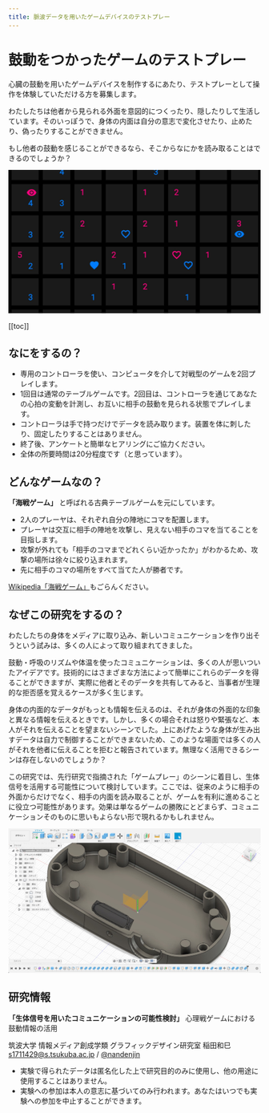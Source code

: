 ```yaml
---
title: 脈波データを用いたゲームデバイスのテストプレー
---
```


# 鼓動をつかったゲームのテストプレー

心臓の鼓動を用いたゲームデバイスを制作するにあたり、テストプレーとして操作を体験していただける方を募集します。

わたしたちは他者から見られる外面を意図的につくったり、隠したりして生活しています。そのいっぽうで、身体の内面は自分の意志で変化させたり、止めたり、偽ったりすることができません。

もし他者の鼓動を感じることができるなら、そこからなにかを読み取ることはできるのでしょうか？

![](./screen.jpg)

[[toc]]

## なにをするの？

- 専用のコントローラを使い、コンピュータを介して対戦型のゲームを2回プレイします。
- 1回目は通常のテーブルゲームです。2回目は、コントローラを通じてあなたの心拍の変動を計測し、お互いに相手の鼓動を見られる状態でプレイします。
- コントローラは手で持つだけでデータを読み取ります。装置を体に刺したり、固定したりすることはありません。
- 終了後、アンケートと簡単なヒアリングにご協力ください。
- 全体の所要時間は20分程度です（と思っています）。

## どんなゲームなの？

**「海戦ゲーム」** と呼ばれる古典テーブルゲームを元にしています。

- 2人のプレーヤは、それぞれ自分の陣地にコマを配置します。
- プレーヤは交互に相手の陣地を攻撃し、見えない相手のコマを当てることを目指します。
- 攻撃が外れても「相手のコマまでどれくらい近かったか」がわかるため、攻撃の場所は徐々に絞り込まれます。
- 先に相手のコマの場所をすべて当てた人が勝者です。

[Wikipedia「海戦ゲーム」](https://ja.wikipedia.org/wiki/%E6%B5%B7%E6%88%A6%E3%82%B2%E3%83%BC%E3%83%A0)もごらんください。

## なぜこの研究をするの？

わたしたちの身体をメディアに取り込み、新しいコミュニケーションを作り出そうという試みは、多くの人によって取り組まれてきました。

鼓動・呼吸のリズムや体温を使ったコミュニケーションは、多くの人が思いついたアイデアです。技術的にはさまざまな方法によって簡単にこれらのデータを得ることができますが、実際に他者とそのデータを共有してみると、当事者が生理的な拒否感を覚えるケースが多く生じます。

身体の内面的なデータがもっとも情報を伝えるのは、それが身体の外面的な印象と異なる情報を伝えるときです。しかし、多くの場合それは怒りや緊張など、本人がそれを伝えることを望まないシーンでした。上にあげたような身体が生み出すデータは自力で制御することができまないため、このような場面では多くの人がそれを他者に伝えることを拒むと報告されています。無理なく活用できるシーンは存在しないのでしょうか？

この研究では、先行研究で指摘された「ゲームプレー」のシーンに着目し、生体信号を活用する可能性について検討しています。ここでは、従来のように相手の外面からだけでなく、相手の内面を読み取ることが、ゲームを有利に進めることに役立つ可能性があります。効果は単なるゲームの勝敗にとどまらず、コミュニケーションそのものに思いもよらない形で現れるかもしれません。

![](./modeling.jpg)

## 研究情報

**「生体信号を用いたコミュニケーションの可能性検討」** 心理戦ゲームにおける鼓動情報の活用​

筑波大学 情報メディア創成学類 グラフィックデザイン研究室 稲田和巳 <s1711429@s.tsukuba.ac.jp> / [@nandenjin](https://twitter.com/nandenjin)

- 実験で得られたデータは匿名化した上で研究目的のみに使用し、他の用途に使用することはありません。
- 実験への参加は本人の意志に基づいてのみ行われます。あなたはいつでも実験への参加を中止することができます。
